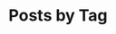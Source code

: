---
title: "Posts by Tag"
permalink: /tags/
layout: tags
author_profile: true
sidebar : 
  nav: "docs"
---